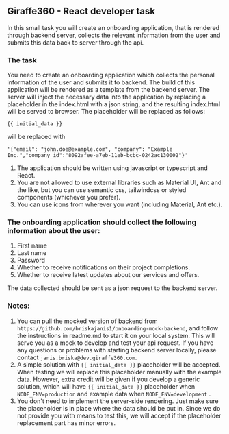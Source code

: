 ## Giraffe360 - React developer task

In this small task you will create an onboarding application, that is rendered through backend
server, collects the relevant information from the user and submits this data back to server
through the api.


### The task

You need to create an onboarding application which collects the personal information of the user
and submits it to backend. The build of this application will be rendered as a template from the
backend server. The server will inject the necessary data into the application by replacing a
placeholder in the index.html with a json string, and the resulting index.html will be served to
browser. The placeholder will be replaced as follows:

``` {{ initial_data }} ```

will be replaced with

``` '{"email": "john.doe@example.com", "company": "Example Inc.","company_id":"8092afee-a7eb-11eb-bcbc-0242ac130002"}' ```

1. The application should be written using javascript or typescript and React.
2. You are not allowed to use external libraries such as Material UI, Ant and the like, but you
can use semantic css, tailwindcss or styled components (whichever you prefer).
3. You can use icons from wherever you want (including Material, Ant etc.).


### The onboarding application should collect the following information about the user:
1. First name
2. Last name
3. Password
4. Whether to receive notifications on their project completions.
5. Whether to receive latest updates about our services and offers.

The data collected should be sent as a json request to the backend server.


### Notes:

1. You can pull the mocked version of backend from ```https://github.com/briskajanis1/onboarding-mock-backend```, and follow the instructions in readme.md to start it on your local system.
This will serve you as a mock to develop and test your api request. If you have any questions
or problems with starting backend server locally, please contact ```janis.briska@dev.giraffe360.com```.
2. A simple solution with ```{{ initial_data }}``` placeholder will be accepted. When testing we
will replace this placeholder manually with the example data. However, extra credit will be
given if you develop a generic solution, which will have ```{{ initial_data }}``` placeholder
when ```NODE_ENV=production``` and example data when ```NODE_ENV=development``` .
3. You don't need to implement the server-side rendering. Just make sure the placeholder is in
place where the data should be put in. Since we do not provide you with means to test this,
we will accept if the placeholder replacement part has minor errors. 




